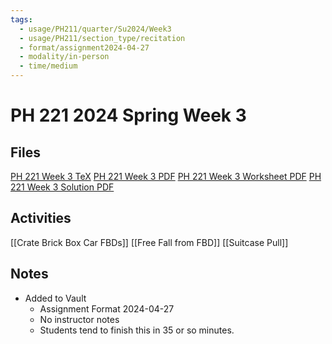 ```yaml
---
tags:
  - usage/PH211/quarter/Su2024/Week3
  - usage/PH211/section_type/recitation
  - format/assignment2024-04-27
  - modality/in-person
  - time/medium
---
```

# PH 221 2024 Spring Week 3
## Files
[PH 221 Week 3 TeX](PH_221_Week_3.tex)
[PH 221 Week 3 PDF](PH_221_Week_3.pdf)
[PH 221 Week 3 Worksheet PDF](PH_221_Week_3-Worksheet.pdf)
[PH 221 Week 3 Solution PDF](PH_221_Week_3-Solution.pdf)
## Activities
[[Crate Brick Box Car FBDs]]
[[Free Fall from FBD]]
[[Suitcase Pull]]
## Notes
* Added to Vault
	* Assignment Format 2024-04-27
	* No instructor notes
	* Students tend to finish this in 35 or so minutes.